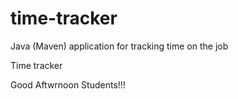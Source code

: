 # time-tracker
Java (Maven) application for tracking time on the job

Time tracker

Good Aftwrnoon Students!!!
